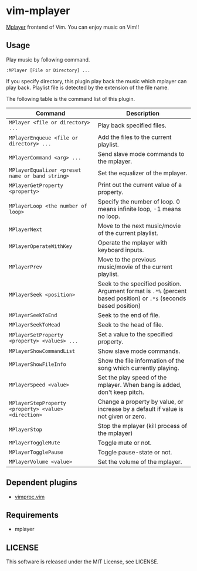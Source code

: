 vim-mplayer
===========

[Mplayer](http://www.mplayerhq.hu/design7/news.html) frontend of Vim. You can
enjoy music on Vim!!


## Usage

Play music by following command.

```vim
:MPlayer [File or Directory] ...
```

If you specify directory, this plugin play back the music which mplayer can
play back.
Playlist file is detected by the extension of the file name.

The following table is the command list of this plugin.

Command                                                  | Description
---------------------------------------------------------|----------------------------------------------------------------------------------------------------------------------------
```MPlayer <file or directory> ...```                    | Play back specified files.
```MPlayerEnqueue <file or directory> ...```             | Add the files to the current playlist.
```MPlayerCommand <arg> ...```                           | Send slave mode commands to the mplayer.
```MPlayerEqualizer <preset name or band string>```      | Set the equalizer of the mplayer.
```MPlayerGetProperty <property>```                      | Print out the current value of a property.
```MPlayerLoop <the number of loop>```                   | Specify the number of loop. 0 means infinite loop, -1 means no loop.
```MPlayerNext```                                        | Move to the next music/movie of the current playlist.
```MPlayerOperateWithKey```                              | Operate the mplayer with keyboard inputs.
```MPlayerPrev```                                        | Move to the previous music/movie of the current playlist.
```MPlayerSeek <position>```                             | Seek to the specified position. Argument format is ```.*%``` (percent based position) or ```.*s``` (seconds based position)
```MPlayerSeekToEnd```                                   | Seek to the end of file.
```MPlayerSeekToHead```                                  | Seek to the head of file.
```MPlayerSetProperty <property> <values> ...```         | Set a value to the specified property.
```MPlayerShowCommandList```                             | Show slave mode commands.
```MPlayerShowFileInfo```                                | Show the file information of the song which currently playing.
```MPlayerSpeed <value>```                               | Set the play speed of the mplayer. When bang is added, don't keep pitch.
```MPlayerStepProperty <property> <value> <direction>``` | Change a property by value, or increase by a default if value is not given or zero.
```MPlayerStop```                                        | Stop the mplayer (kill process of the mplayer)
```MPlayerToggleMute```                                  | Toggle mute or not.
```MPlayerTogglePause```                                 | Toggle pause-state or not.
```MPlayerVolume <value>```                              | Set the volume of the mplayer.


## Dependent plugins

- [vimproc.vim](https://github.com/Shougo/vimproc.vim)


## Requirements

- mplayer


## LICENSE

This software is released under the MIT License, see LICENSE.
